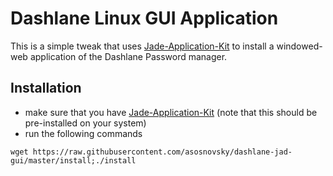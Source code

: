 # Dashlane Linux GUI Application

This is a simple tweak that uses [Jade-Application-Kit](https://github.com/codesardine/Jade-Application-Kit) to install a windowed-web application of the Dashlane Password manager.

## Installation

- make sure that you have [Jade-Application-Kit](https://github.com/codesardine/Jade-Application-Kit) (note that this should be pre-installed on your system)
- run the following commands

```
wget https://raw.githubusercontent.com/asosnovsky/dashlane-jad-gui/master/install;./install
```